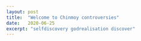 ```yaml
---
layout: post
title:  "Welcome to Chinmoy controversies"
date:   2020-06-25
excerpt: "selfdiscovery godrealisation discover"
---
```

